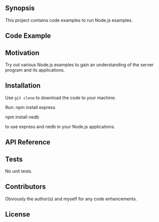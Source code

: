## Synopsis

This project contains code examples to run Node.js examples.

## Code Example


## Motivation

Try out various Node.js examples to gain an understanding of the server program and its applications.

## Installation
Use `git clone` to download the code to your machine.

Run:
npm install express

npm install nedb

to use express and nedb in your Node.js applications.

## API Reference

## Tests

No unit tests.

## Contributors

Obviously the author(s) and myself for any code enhancements.

## License


